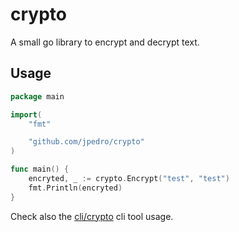 # crypto

A small go library to encrypt and decrypt text.


## Usage

```go
package main

import(
    "fmt"

    "github.com/jpedro/crypto"
)

func main() {
    encryted, _ := crypto.Encrypt("test", "test")
    fmt.Println(encryted)
}
```

Check also the [cli/crypto](cli/crypto) cli tool usage.
